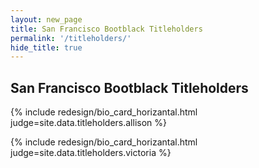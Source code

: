 ```yaml
---
layout: new_page
title: San Francisco Bootblack Titleholders
permalink: '/titleholders/'
hide_title: true
---
```


## San Francisco Bootblack Titleholders

<div class="vspace2">

{% include redesign/bio_card_horizantal.html judge=site.data.titleholders.allison %}

<div class="vspace2">

{% include redesign/bio_card_horizantal.html judge=site.data.titleholders.victoria %}
